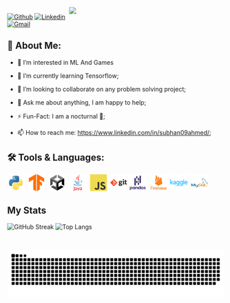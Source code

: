 <img src="https://media.giphy.com/media/ksE9feSa2b4V2GYwY4/giphy.gif" width="360" align="right"/>

[![Github](https://img.shields.io/badge/-Github-000?style=flat&logo=Github&logoColor=white)](https://github.com/subhan97ahmed/)
[![Linkedin](https://img.shields.io/badge/-LinkedIn-blue?style=flat&logo=Linkedin&logoColor=white)](https://www.linkedin.com/in/subhan09ahmed/)
[![Gmail](https://img.shields.io/badge/-Gmail-c14438?style=flat&logo=Gmail&logoColor=white)](mailto:subhan97ahmed@gmail.com)

##  🔭 About Me:
- 👀 I’m interested in ML And Games

- 🌱 I’m currently learning Tensorflow;

-  💞️ I’m looking to collaborate on any problem solving project;

- 💬 Ask me about anything, I am happy to help;

- ⚡️ Fun-Fact: I am a nocturnal 🦉;

- 📫 How to reach me: https://www.linkedin.com/in/subhan09ahmed/;


## 🛠️ Tools & Languages:
<div>
  <img src="https://github.com/devicons/devicon/blob/master/icons/python/python-original.svg" title="Python" alt="Python" width="40" height="40"/>&nbsp;
  <img src="https://github.com/devicons/devicon/blob/master/icons/tensorflow/tensorflow-original.svg" title="Tensorflow" alt="Tensorflow" width="40" height="40"/>&nbsp;
  <img src="https://github.com/devicons/devicon/blob/master/icons/unity/unity-original.svg" title="Unity3d" alt="Unity3d" width="40" height="40"/>&nbsp;
  <img src="https://github.com/devicons/devicon/blob/master/icons/java/java-original-wordmark.svg" title="Java" alt="Java" width="40" height="40"/>&nbsp;
  <img src="https://github.com/devicons/devicon/blob/master/icons/javascript/javascript-original.svg" title="JavaScript" alt="JavaScript" width="40" height="40"/>&nbsp;
  <img src="https://github.com/devicons/devicon/blob/master/icons/git/git-original-wordmark.svg" title="Git" **alt="Git" width="40" height="40"/>
  <img src="https://github.com/devicons/devicon/blob/master/icons/pandas/pandas-original-wordmark.svg" title="Pandas" alt="Pandas" width="40" height="40"/>&nbsp;
  <img src="https://github.com/devicons/devicon/blob/master/icons/firebase/firebase-plain-wordmark.svg" title="Firebase" alt="Firebase" width="40" height="40"/>&nbsp;
  <img src="https://github.com/devicons/devicon/blob/master/icons/kaggle/kaggle-original-wordmark.svg" title="Kaggle" alt="Kaggle" width="40" height="40"/>&nbsp;
  <img src="https://github.com/devicons/devicon/blob/master/icons/mysql/mysql-original-wordmark.svg" title="MySQL"  alt="MySQL" width="40" height="40"/>&nbsp;
</div>

## My Stats
![GitHub Streak](http://github-readme-streak-stats.herokuapp.com?user=subhan97ahmed&theme=dark&background=000000)
![Top Langs](https://github-readme-stats.vercel.app/api/top-langs/?username=subhan97ahmed&layout=compact&theme=vision-friendly-dark)

<img src="https://komarev.com/ghpvc/?username=subhan97ahmed&style=flat-square&color=blue" alt=""/>

![](https://github.com/Platane/snk/raw/output/github-contribution-grid-snake.svg)
<!---
subhan97ahmed/subhan97ahmed is a ✨ special ✨ repository because its `README.md` (this file) appears on your GitHub profile.
You can click the Preview link to take a look at your changes.
--->
